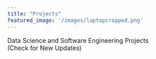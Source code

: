 ```yaml
---
title: "Projects"
featured_image: '/images/laptopcropped.png'
---
```

Data Science and Software Engineering Projects   
(Check for New Updates)
